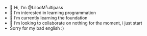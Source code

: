 - 👋 Hi, I’m @LilooM²ultipass
- 👀 I’m interested in learning programmation
- 🌱 I’m currently learning the foundation
- 💞️ I’m looking to collaborate on nothing for the moment, i just start
- Sorry for my bad english :)

<!---
Liloomultipass/Liloomultipass is a ✨ special ✨ repository because its `README.md` (this file) appears on your GitHub profile.
You can click the Preview link to take a look at your changes.
--->
